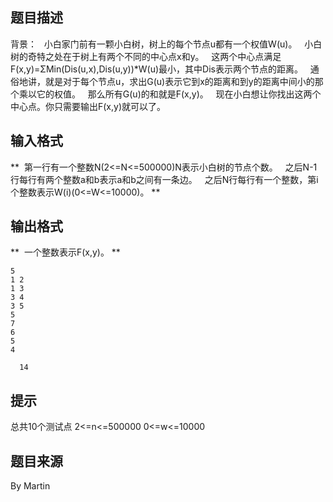 


## 题目描述
背景：
  小白家门前有一颗小白树，树上的每个节点u都有一个权值W(u)。
  小白树的奇特之处在于树上有两个不同的中心点x和y。
  这两个中心点满足F(x,y)=ΣMin(Dis(u,x),Dis(u,y))*W(u)最小，其中Dis表示两个节点的距离。
  通俗地讲，就是对于每个节点u，求出G(u)表示它到x的距离和到y的距离中间小的那个乘以它的权值。
  那么所有G(u)的和就是F(x,y)。
  现在小白想让你找出这两个中心点。你只需要输出F(x,y)就可以了。
## 输入格式
**  第一行有一个整数N(2<=N<=500000)N表示小白树的节点个数。
  之后N-1行每行有两个整数a和b表示a和b之间有一条边。
  之后N行每行有一个整数，第i个整数表示W(i)(0<=W<=10000)。
** 
## 输出格式
**  一个整数表示F(x,y)。
** 

```input1
5
1 2
1 3
3 4
3 5
5
7
6
5
4

```
```output1
  14
```

## 提示
总共10个测试点
2<=n<=500000 0<=w<=10000
## 题目来源
By Martin


